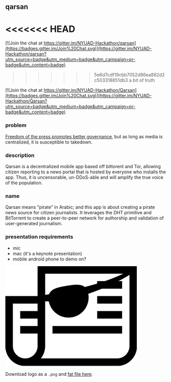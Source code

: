 ## qarsan

<<<<<<< HEAD
=======
[![Join the chat at https://gitter.im/NYUAD-Hackathon/qarsan](https://badges.gitter.im/Join%20Chat.svg)](https://gitter.im/NYUAD-Hackathon/qarsan?utm_source=badge&utm_medium=badge&utm_campaign=pr-badge&utm_content=badge)

>>>>>>> 5e6d7cdf19cbb7052d86ea882d2c503318851db3
a _bit_ of truth

[![Join the chat at https://gitter.im/NYUAD-Hackathon/Qarsan](https://badges.gitter.im/Join%20Chat.svg)](https://gitter.im/NYUAD-Hackathon/Qarsan?utm_source=badge&utm_medium=badge&utm_campaign=pr-badge&utm_content=badge)

### problem

[Freedom of the press promotes better governance](http://www.gsdrc.org/go/display&type=Document&id=3719), but as long as media is centralized, it is susceptible to takedown.

### description
Qarsan is a decentralized mobile app based off bittorent and Tor, allowing citizen reporting to a news portal that is hosted by everyone who installs the app. Thus, it is uncensorable, un-DDoS-able and will amplify the true voice of the population.

### name

Qarsan means "pirate” in Arabic; and this app is about creating a pirate news source for citizen journalists. It leverages the DHT primitive and BitTorrent to create a peer-to-peer network for authorship and validation of user-generated journalism.

### presentation requirements

 * mic
 * mac (it's a keynote presentation)
 * mobile android phone to demo on?


![Arrr Matey](https://raw.githubusercontent.com/NYUAD-Hackathon/Qarsan/master/img/logo.png)

Download logo as a `.png` and [fat file here](https://www.dropbox.com/sh/zq0qj2xuhgxre38/AAB7cbrFnly7WG2eSlp6PJWwa?dl=0).
